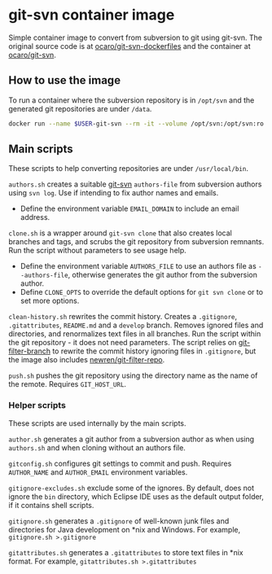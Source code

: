 # git-svn container image

Simple container image to convert from subversion to git using git-svn. The original source code is at [ocaro/git-svn-dockerfiles](https://github.com/ocaro/git-svn-dockerfiles) and the container at [ocaro/git-svn](https://hub.docker.com/r/ocaro/git-svn).

## How to use the image

To run a container where the subversion repository is in `/opt/svn` and the generated git repositories are under `/data`.

```sh
docker run --name $USER-git-svn --rm -it --volume /opt/svn:/opt/svn:ro --volume $PWD:/data ocaro/git-svn ash
```

## Main scripts

These scripts to help converting repositories are under `/usr/local/bin`.

`authors.sh` creates a suitable [git-svn](https://git-scm.com/docs/git-svn) `authors-file` from subversion authors using `svn log`. Use if intending to fix author names and emails. 
* Define the environment variable `EMAIL_DOMAIN` to include an email address.

`clone.sh` is a wrapper around `git-svn clone` that also creates local branches and tags, and scrubs the git repository from subversion remnants. Run the script without parameters to see usage help.
* Define the environment variable `AUTHORS_FILE` to use an authors file as `--authors-file`, otherwise generates the git author from the subversion author.
* Define `CLONE_OPTS` to override the default options for `git svn clone` or to set more options.

`clean-history.sh` rewrites the commit history. Creates a `.gitignore`, `.gitattributes`, `README.md` and a `develop` branch. Removes ignored files and directories, and renormalizes text files in all branches. Run the script within the git repository - it does not need parameters. The script relies on [git-filter-branch](https://git-scm.com/docs/git-filter-branch) to rewrite the commit history ignoring files in `.gitignore`, but the image also includes [newren/git-filter-repo](https://github.com/newren/git-filter-repo).

`push.sh` pushes the git repository using the directory name as the name of the remote. Requires `GIT_HOST_URL`.

### Helper scripts

These scripts are used internally by the main scripts.

`author.sh` generates a git author from a subversion author as when using `authors.sh` and when cloning without an authors file.

`gitconfig.sh` configures git settings to commit and push. Requires `AUTHOR_NAME` and `AUTHOR_EMAIL` environment variables.

`gitignore-excludes.sh` exclude some of the ignores. By default, does not ignore the `bin` directory, which Eclipse IDE uses as the default output folder, if it contains shell scripts.

`gitignore.sh` generates a `.gitignore` of well-known junk files and directories for Java development on \*nix and Windows. For example, `gitignore.sh >.gitignore`

`gitattributes.sh` generates a `.gitattributes` to store text files in \*nix format. For example, `gitattributes.sh >.gitattributes`
